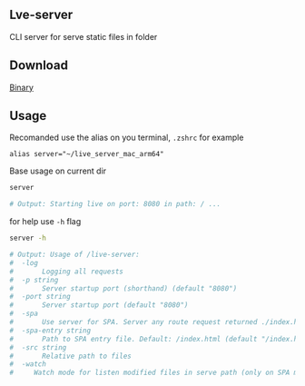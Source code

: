 ## Lve-server

CLI server for serve static files in folder

## Download

[Binary](https://github.com/ivnvMkhl/live-server/tree/master/build_bin)

## Usage

Recomanded use the alias on you terminal, `.zshrc` for example

```
alias server="~/live_server_mac_arm64"
```

Base usage on current dir

```bash
server

# Output: Starting live on port: 8080 in path: / ...
```

for help use `-h` flag

```bash
server -h

# Output: Usage of /live-server:
#  -log
#    	Logging all requests
#  -p string
#    	Server startup port (shorthand) (default "8080")
#  -port string
#    	Server startup port (default "8080")
#  -spa
#    	Use server for SPA. Server any route request returned ./index.html
#  -spa-entry string
#    	Path to SPA entry file. Default: /index.html (default "/index.html")
#  -src string
#    	Relative path to files
#  -watch
#  	  Watch mode for listen modified files in serve path (only on SPA mode, default false)
```

